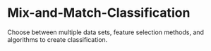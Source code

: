 # Mix-and-Match-Classification
Choose between multiple data sets, feature selection methods, and algorithms to create classification. 
